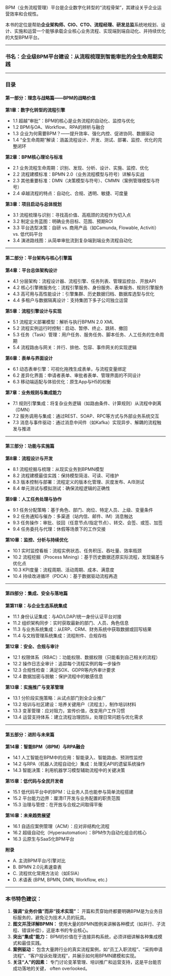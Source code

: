 BPM（业务流程管理）平台是企业数字化转型的“流程骨架”，其建设关乎企业运营效率和合规性。

本书的定位是帮助**企业架构师、CIO、CTO、流程经理、研发总监**系统地规划、设计、实施和运营一个能够承载企业核心业务流程、实现端到端自动化、并持续优化的大型BPM平台。

---

### **书名：企业级BPM平台建设：从流程梳理到智能审批的全生命周期实践**

---

### **目录**

#### **第一部分：理念与战略篇——BPM的战略价值**

**第1章：数字化转型的流程引擎**
*   1.1 超越“审批”：BPM的核心是业务流程的自动化、监控与优化
*   1.2 BPM与OA、Workflow、RPA的辨析与融合
*   1.3 企业为何需要BPM？——提升效率、强化内控、促进协同、数据驱动
*   1.4 “全生命周期”解读：涵盖流程设计、开发、测试、部署、监控、优化的完整闭环

**第2章：BPM核心理论与标准**
*   2.1 业务流程生命周期：识别、发现、分析、设计、实施、监控、优化
*   2.2 流程建模标准：BPMN 2.0（业务流程模型与符号）详解与实战
*   2.3 其他重要标准：DMN（决策模型与符号）、CMMN（案例管理模型与符号）
*   2.4 卓越流程的特点：自动化、合规、透明、敏捷、可度量

**第3章：项目启动与总体规划**
*   3.1 流程梳理与识别：寻找高价值、高瓶颈的流程作为切入点
*   3.2 制定业务蓝图：明确业务目标、范围、预期ROI
*   3.3 平台选型决策：自研 vs. 商用产品（如Camunda, Flowable, Activiti） vs. 低代码平台
*   3.4 演进路线图：从简单审批流到复杂端到端业务流程自动化

---

#### **第二部分：平台架构与核心引擎篇**

**第4章：平台总体架构设计**
*   4.1 分层架构：流程设计器、流程引擎、任务列表、管理监控台、开放API
*   4.2 核心引擎微服务化：流程引擎服务、身份服务、表单服务、规则引擎服务
*   4.3 高可用与高性能设计：引擎集群、历史数据归档、数据库选型与优化
*   4.4 多租户与数据隔离设计：支持集团下多子公司独立运营

**第5章：流程引擎设计与实现**
*   5.1 流程定义部署模型：解析与执行BPMN 2.0 XML
*   5.2 流程实例运行时控制：启动、暂停、终止、跳转、撤回
*   5.3 任务（Task）管理：用户任务、服务任务、脚本任务、人工任务的生命周期
*   5.4 流程路由与网关：并行、排他、包容、事件网关的实现逻辑

**第6章：表单与界面设计**
*   6.1 动态表单引擎：可视化拖拽生成表单，与流程变量绑定
*   6.2 差异化界面：申请者表单、审批者表单、管理界面的不同设计
*   6.3 移动端适配与体验优化：原生App与H5的权衡

**第7章：业务规则与集成能力**
*   7.1 规则引擎集成：将复杂业务逻辑（如路由条件、计算规则）从流程中剥离（DMN）
*   7.2 服务调用与集成：通过REST、SOAP、RPC等方式与外部业务系统交互
*   7.3 消息与事件驱动：通过消息中间件（如Kafka）实现异步、解耦的流程触发与推进

---

#### **第三部分：功能与实施篇**

**第8章：流程设计与开发**
*   8.1 流程挖掘与梳理：从现实业务到BPMN模型
*   8.2 流程建模最佳实践：保持模型简洁、可读、可维护
*   8.3 版本控制与部署：流程定义的版本化管理、灰度发布、A/B测试
*   8.4 单元测试与模拟测试：确保流程逻辑的正确性

**第9章：人工任务处理与协作**
*   9.1 任务分配策略：基于角色、部门、岗位、特定人员、上级、变量条件
*   9.2 任务通知与催办：多渠道（站内信、邮件、IM）消息触达
*   9.3 任务操作：审批、驳回（任意节点/指定节点）、转交、会签、或签、加签
*   9.4 任务委托与代理：休假等场景下的工作交接

**第10章：监控、分析与持续优化**
*   10.1 实时监控看板：流程实例状态、任务积压、吞吐量、效率瓶颈
*   10.2 流程挖掘（Process Mining）：基于历史数据还原实际流程，发现偏差与优化点
*   10.3 KPI度量：流程周期、活动周期、成本、满意度
*   10.4 持续改进循环（PDCA）：基于数据驱动流程再造

---

#### **第四部分：集成、安全与落地篇**

**第第11章：与企业生态系统集成**
*   11.1 身份认证集成：与AD/LDAP/统一身份认证平台对接
*   11.2 组织架构同步：实时获取最新的部门、人员、角色信息
*   11.3 与业务系统集成：从ERP、CRM、财务系统中获取数据或回写结果
*   11.4 与文档管理系统集成：流程附件、合规存档

**第12章：安全、合规与审计**
*   12.1 权限体系（RBAC）：功能权限、数据权限（只能看到自己相关的流程）
*   12.2 操作日志全审计：追踪每个流程实例的每一步操作
*   12.3 合规性检查：满足SOX、GDPR等内外审计要求
*   12.4 数据加密与脱敏：保护流程中的敏感信息

**第13章：实施推广与变革管理**
*   13.1 分阶段实施策略：从试点部门到全企业推广
*   13.2 培训与社区建设：培养关键用户（流程主），制作培训材料
*   13.3 变革管理：应对阻力，宣传价值，改变用户工作习惯
*   13.4 运营支持体系：建立流程治理团队，处理日常问题与优化需求

---

#### **第五部分：进阶与未来篇**

**第14章：智能BPM（iBPM）与RPA融合**
*   14.1 人工智能在BPM中的应用：智能录入、智能路由、预测性监控
*   14.2 与RPA（机器人流程自动化）集成：处理无API的遗留系统操作
*   14.3 智能决策：利用机器学习模型辅助流程中的关键决策

**第15章：低代码与全民开发者**
*   15.1 低代码平台中的BPM：让业务人员也能参与简单流程搭建
*   15.2 平台能力边界：厘清IT开发与业务配置的职责范围
*   15.3 治理与管控：在开放与合规之间取得平衡

**第16章：未来趋势展望**
*   16.1 自适应案例管理（ACM）：应对非结构化流程
*   16.2 超级自动化（Hyperautomation）：BPM作为自动化组合的核心
*   16.3 云原生与SaaS化BPM平台

**附录**
*   A. 主流BPM平台/引擎对比
*   B. BPMN 2.0元素速查表
*   C. 流程优化常用方法论（如ESIA）
*   D. 术语表 (BPM, BPMN, DMN, Workflow, etc.)

---

### **本书特色建议：**

1.  **强调“业务价值”而非“技术实现”：** 开篇和贯穿始终都要明确BPM是为业务目标服务的，避免沦为技术人员的玩具。
2.  **图文并茂详解BPMN：** 使用大量的BPMN图例来讲解各种模式（如并行、子流程、错误补偿），这是本书的专业核心。
3.  **突出“集成”能力：** BPM的价值在于连接异构系统，必须详细讲解各种集成模式和最佳实践。
4.  **案例驱动：** 包含大量跨行业的真实流程案例，如“员工入职流程”、“采购申请流程”、“客户投诉处理流程”，并展示如何用BPMN建模和实现。
5.  **关注“人”的因素：** 专门讨论变革管理、培训推广和运营支持，这是平台能否成功落地的关键， often overlooked。
